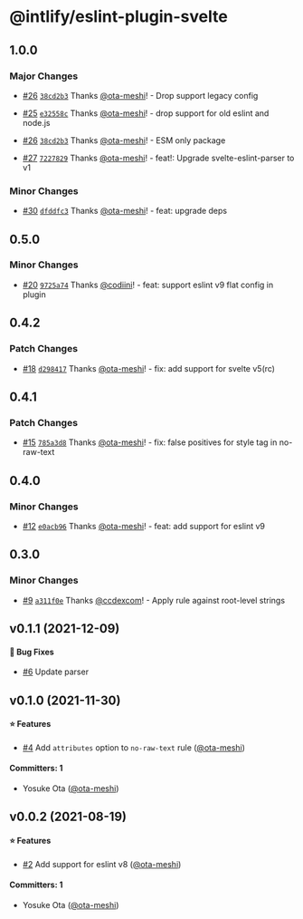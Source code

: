 # @intlify/eslint-plugin-svelte

## 1.0.0

### Major Changes

- [#26](https://github.com/intlify/eslint-plugin-svelte/pull/26) [`38cd2b3`](https://github.com/intlify/eslint-plugin-svelte/commit/38cd2b3ec5825c6e4fca2b665f813784026804fa) Thanks [@ota-meshi](https://github.com/ota-meshi)! - Drop support legacy config

- [#25](https://github.com/intlify/eslint-plugin-svelte/pull/25) [`e32558c`](https://github.com/intlify/eslint-plugin-svelte/commit/e32558c6434502bb597f242df9e26300568331e5) Thanks [@ota-meshi](https://github.com/ota-meshi)! - drop support for old eslint and node.js

- [#26](https://github.com/intlify/eslint-plugin-svelte/pull/26) [`38cd2b3`](https://github.com/intlify/eslint-plugin-svelte/commit/38cd2b3ec5825c6e4fca2b665f813784026804fa) Thanks [@ota-meshi](https://github.com/ota-meshi)! - ESM only package

- [#27](https://github.com/intlify/eslint-plugin-svelte/pull/27) [`7227829`](https://github.com/intlify/eslint-plugin-svelte/commit/7227829f1456bc9e871e9beb781451d4bb5884a3) Thanks [@ota-meshi](https://github.com/ota-meshi)! - feat!: Upgrade svelte-eslint-parser to v1

### Minor Changes

- [#30](https://github.com/intlify/eslint-plugin-svelte/pull/30) [`dfddfc3`](https://github.com/intlify/eslint-plugin-svelte/commit/dfddfc33753e1220e74b7c645dd899e9d6fe18a4) Thanks [@ota-meshi](https://github.com/ota-meshi)! - feat: upgrade deps

## 0.5.0

### Minor Changes

- [#20](https://github.com/intlify/eslint-plugin-svelte/pull/20) [`9725a74`](https://github.com/intlify/eslint-plugin-svelte/commit/9725a74e952fafd433a9d8a46b2456f198a279c7) Thanks [@codiini](https://github.com/codiini)! - feat: support eslint v9 flat config in plugin

## 0.4.2

### Patch Changes

- [#18](https://github.com/intlify/eslint-plugin-svelte/pull/18) [`d298417`](https://github.com/intlify/eslint-plugin-svelte/commit/d298417c53575ba5fa9043a5a5d6957dd11a01bd) Thanks [@ota-meshi](https://github.com/ota-meshi)! - fix: add support for svelte v5(rc)

## 0.4.1

### Patch Changes

- [#15](https://github.com/intlify/eslint-plugin-svelte/pull/15) [`785a3d8`](https://github.com/intlify/eslint-plugin-svelte/commit/785a3d88e726f8a04630c7a42526783e7b6d3eb2) Thanks [@ota-meshi](https://github.com/ota-meshi)! - fix: false positives for style tag in no-raw-text

## 0.4.0

### Minor Changes

- [#12](https://github.com/intlify/eslint-plugin-svelte/pull/12) [`e0acb96`](https://github.com/intlify/eslint-plugin-svelte/commit/e0acb96fd492bd0b259417ea6a277b73cc4745cb) Thanks [@ota-meshi](https://github.com/ota-meshi)! - feat: add support for eslint v9

## 0.3.0

### Minor Changes

- [#9](https://github.com/intlify/eslint-plugin-svelte/pull/9) [`a311f0e`](https://github.com/intlify/eslint-plugin-svelte/commit/a311f0e37616823655a110972ea6978104d0df9e) Thanks [@ccdexcom](https://github.com/ccdexcom)! - Apply rule against root-level strings

## v0.1.1 (2021-12-09)

#### :bug: Bug Fixes

- [#6](https://github.com/intlify/eslint-plugin-svelte/pull/6) Update parser

## v0.1.0 (2021-11-30)

#### :star: Features

- [#4](https://github.com/intlify/eslint-plugin-svelte/pull/4) Add `attributes` option to `no-raw-text` rule ([@ota-meshi](https://github.com/ota-meshi))

#### Committers: 1

- Yosuke Ota ([@ota-meshi](https://github.com/ota-meshi))

## v0.0.2 (2021-08-19)

#### :star: Features

- [#2](https://github.com/intlify/eslint-plugin-svelte/pull/2) Add support for eslint v8 ([@ota-meshi](https://github.com/ota-meshi))

#### Committers: 1

- Yosuke Ota ([@ota-meshi](https://github.com/ota-meshi))
